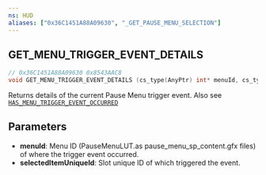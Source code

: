 ```yaml
---
ns: HUD
aliases: ["0x36C1451A88A09630", "_GET_PAUSE_MENU_SELECTION"]
---
```

## GET_MENU_TRIGGER_EVENT_DETAILS 

```c
// 0x36C1451A88A09630 0x8543AAC8
void GET_MENU_TRIGGER_EVENT_DETAILS (cs_type(AnyPtr) int* menuId, cs_type(AnyPtr) int* selectedItemUniqueId);
```

Returns details of the current Pause Menu trigger event.
Also see [`HAS_MENU_TRIGGER_EVENT_OCCURRED`](#_0xF284AC67940C6812)

## Parameters
* **menuId**: Menu ID (PauseMenuLUT.as pause_menu_sp_content.gfx files) of where the trigger event occurred.
* **selectedItemUniqueId**: Slot unique ID of which triggered the event.

